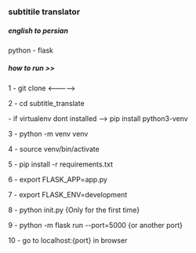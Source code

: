 <h3>subtitile translator</h3><h5>english to persian</h5>
python - flask
<h5>how to run >></h5>
<p>1 - git clone <-----></p>
<p>2 - cd subtitle_translate
<p>- if virtualenv dont installed -->  pip install python3-venv</p>
<p>3 - python -m venv venv</p>
<p>4 - source venv/bin/activate</p>
<p>5 - pip install -r requirements.txt</p>
<p>6 - export FLASK_APP=app.py</p>
<p>7 - export FLASK_ENV=development
<p>8 - python init.py  {Only for the first time}
<p>9 - python -m flask run --port=5000  {or another port}
<p>10 - go to localhost:{port} in browser
